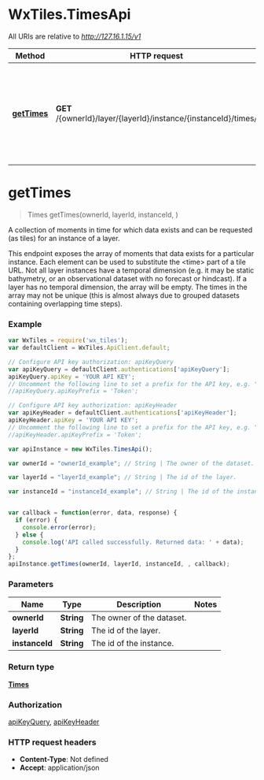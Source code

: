 # WxTiles.TimesApi

All URIs are relative to *http://127.16.1.15/v1*

Method | HTTP request | Description
------------- | ------------- | -------------
[**getTimes**](TimesApi.md#getTimes) | **GET** /{ownerId}/layer/{layerId}/instance/{instanceId}/times/ | A collection of moments in time for which data exists and can be requested (as tiles) for an instance of a layer.


<a name="getTimes"></a>
# **getTimes**
> Times getTimes(ownerId, layerId, instanceId, )

A collection of moments in time for which data exists and can be requested (as tiles) for an instance of a layer.

This endpoint exposes the array of moments that data exists for a particular instance. Each element can be used to substitute the &lt;time&gt; part of a tile URL. Not all layer instances have a temporal dimension (e.g. it may be static bathymetry, or an observational dataset with no forecast or hindcast). If a layer has no temporal dimension, the array will be empty. The times in the array may not be unique (this is almost always due to grouped datasets containing overlapping time steps).

### Example
```javascript
var WxTiles = require('wx_tiles');
var defaultClient = WxTiles.ApiClient.default;

// Configure API key authorization: apiKeyQuery
var apiKeyQuery = defaultClient.authentications['apiKeyQuery'];
apiKeyQuery.apiKey = 'YOUR API KEY';
// Uncomment the following line to set a prefix for the API key, e.g. "Token" (defaults to null)
//apiKeyQuery.apiKeyPrefix = 'Token';

// Configure API key authorization: apiKeyHeader
var apiKeyHeader = defaultClient.authentications['apiKeyHeader'];
apiKeyHeader.apiKey = 'YOUR API KEY';
// Uncomment the following line to set a prefix for the API key, e.g. "Token" (defaults to null)
//apiKeyHeader.apiKeyPrefix = 'Token';

var apiInstance = new WxTiles.TimesApi();

var ownerId = "ownerId_example"; // String | The owner of the dataset.

var layerId = "layerId_example"; // String | The id of the layer.

var instanceId = "instanceId_example"; // String | The id of the instance.


var callback = function(error, data, response) {
  if (error) {
    console.error(error);
  } else {
    console.log('API called successfully. Returned data: ' + data);
  }
};
apiInstance.getTimes(ownerId, layerId, instanceId, , callback);
```

### Parameters

Name | Type | Description  | Notes
------------- | ------------- | ------------- | -------------
 **ownerId** | **String**| The owner of the dataset. | 
 **layerId** | **String**| The id of the layer. | 
 **instanceId** | **String**| The id of the instance. | 

### Return type

[**Times**](Times.md)

### Authorization

[apiKeyQuery](../README.md#apiKeyQuery), [apiKeyHeader](../README.md#apiKeyHeader)

### HTTP request headers

 - **Content-Type**: Not defined
 - **Accept**: application/json

